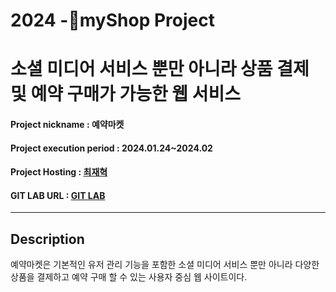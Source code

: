 # 2024 -myShop Project
# 소셜 미디어 서비스 뿐만 아니라 상품 결제 및 예약 구매가 가능한 웹 서비스
#### Project nickname : 예약마켓
#### Project execution period : 2024.01.24~2024.02
#### Project Hosting : [최재혁](https://easy-paprika-193.notion.site/4d407974e3e54f61ade6392974e2f491?pvs=4)
#### GIT LAB URL : [GIT LAB](https://github.com/jaehyuuk/myshop)
-----------------------
## Description
예약마켓은 기본적인 유저 관리 기능을 포함한 소셜 미디어 서비스 뿐만 아니라 다양한 상품을 결제하고 예약 구매 할 수 있는 사용자 중심 웹 사이트이다.
